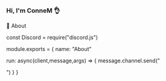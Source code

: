 ### Hi, I'm ConneM 👌

🥱 About 

const Discord = require("discord.js")

module.exports = {
  name: "About"
  
  run: async(client,message,args) => {
    message.channel.send("
    
    

   ")
  }
}

<!--
**ConneM/ConneM** is a ✨ _special_ ✨ repository because its `README.md` (this file) appears on your GitHub profile.

Here are some ideas to get you started:

- 🔭 I’m currently working on ...
- 🌱 I’m currently learning ...
- 👯 I’m looking to collaborate on ...
- 🤔 I’m looking for help with ...
- 💬 Ask me about ...
- 📫 How to reach me: ...
- 😄 Pronouns: ...
- ⚡ Fun fact: ...
-->
